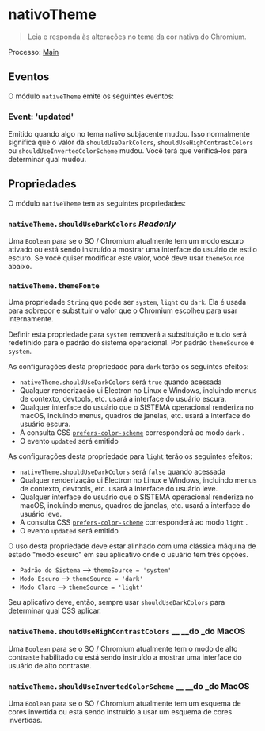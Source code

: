 # nativoTheme

> Leia e responda às alterações no tema da cor nativa do Chromium.

Processo: [Main](../glossary.md#main-process)

## Eventos

O módulo `nativeTheme` emite os seguintes eventos:

### Event: 'updated'

Emitido quando algo no tema nativo subjacente mudou. Isso normalmente significa que o valor da `shouldUseDarkColors`, `shouldUseHighContrastColors` ou `shouldUseInvertedColorScheme` mudou. Você terá que verificá-los para determinar qual mudou.

## Propriedades

O módulo `nativeTheme` tem as seguintes propriedades:

### `nativeTheme.shouldUseDarkColors` _Readonly_

Uma `Boolean` para se o SO / Chromium atualmente tem um modo escuro ativado ou está sendo instruído a mostrar uma interface do usuário de estilo escuro.  Se você quiser modificar este valor, você deve usar `themeSource` abaixo.

### `nativeTheme.themeFonte`

Uma propriedade `String` que pode ser `system`, `light` ou `dark`.  Ela é usada para sobrepor e substituir o valor que o Chromium escolheu para usar internamente.

Definir esta propriedade para `system` removerá a substituição e tudo será redefinido para o padrão do sistema operacional.  Por padrão `themeSource` é `system`.

As configurações desta propriedade para `dark` terão os seguintes efeitos:

* `nativeTheme.shouldUseDarkColors` será `true` quando acessada
* Qualquer renderização ui Electron no Linux e Windows, incluindo menus de contexto, devtools, etc. usará a interface do usuário escura.
* Qualquer interface do usuário que o SISTEMA operacional renderiza no macOS, incluindo menus, quadros de janelas, etc. usará a interface do usuário escura.
* A consulta CSS [`prefers-color-scheme`](https://developer.mozilla.org/en-US/docs/Web/CSS/@media/prefers-color-scheme) corresponderá ao modo `dark` .
* O evento `updated` será emitido

As configurações desta propriedade para `light` terão os seguintes efeitos:

* `nativeTheme.shouldUseDarkColors` será `false` quando acessada
* Qualquer renderização ui Electron no Linux e Windows, incluindo menus de contexto, devtools, etc. usará a interface do usuário leve.
* Qualquer interface do usuário que o SISTEMA operacional renderiza no macOS, incluindo menus, quadros de janelas, etc. usará a interface do usuário leve.
* A consulta CSS [`prefers-color-scheme`](https://developer.mozilla.org/en-US/docs/Web/CSS/@media/prefers-color-scheme) corresponderá ao modo `light` .
* O evento `updated` será emitido

O uso desta propriedade deve estar alinhado com uma clássica máquina de estado "modo escuro" em seu aplicativo onde o usuário tem três opções.

* `Padrão do Sistema` --> `themeSource = 'system'`
* `Modo Escuro` --> `themeSource = 'dark'`
* `Modo Claro` --> `themeSource = 'light'`

Seu aplicativo deve, então, sempre usar `shouldUseDarkColors` para determinar qual CSS aplicar.

### `nativeTheme.shouldUseHighContrastColors` __ __do</em> _do MacOS</h3>

Uma `Boolean` para se o SO / Chromium atualmente tem o modo de alto contraste habilitado ou está sendo instruído a mostrar uma interface do usuário de alto contraste.

### `nativeTheme.shouldUseInvertedColorScheme` __ __do</em> _do MacOS</h3>

Uma `Boolean` para se o SO / Chromium atualmente tem um esquema de cores invertida ou está sendo instruído a usar um esquema de cores invertidas.
